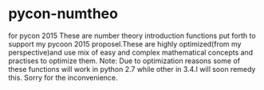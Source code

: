 # pycon-numtheo
for pycon 2015
These are number theory introduction functions put forth to support my pycoon 2015 proposel.These are highly optimized(from
my perspective)and use mix of easy and complex mathematical concepts and practises to optimize them.
Note: Due to optimization reasons some of these functions will work in python 2.7 while other in 3.4.I will soon remedy this.
Sorry for the inconvenience.
